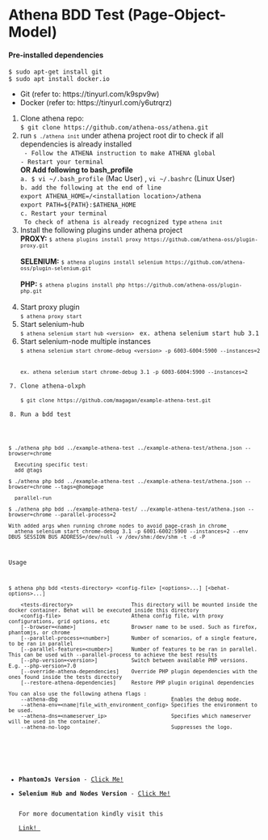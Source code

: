 # Athena BDD Test (Page-Object-Model)
#### Pre-installed dependencies
```$ sudo apt-get install git```
<br>
```$ sudo apt install docker.io```
<ul>
    <li> Git (refer to: https://tinyurl.com/k9spv9w) 
    <li> Docker (refer to: https://tinyurl.com/y6utrqrz)
</ul>

1. Clone athena repo: <br>
```$ git clone https://github.com/athena-oss/athena.git``` <br>
2. run <code background-color="black">```$ ./athena init```</code> under athena project root dir to check if all dependencies is already installed <br>
``` - Follow the ATHENA instruction to make ATHENA global``` <br>
``` - Restart your terminal ``` <br>
<b>OR Add following to bash_profile</b><br>
```a. $ vi ~/.bash_profile``` (Mac User) , ```vi ~/.bashrc``` (Linux User) <br>
```b. add the following at the end of line``` <br>
      ```export ATHENA_HOME=/<installation location>/athena``` <br>
      ```export PATH=${PATH}:$ATHENA_HOME``` <br>
```c. Restart your terminal ``` <br>
``` To check of athena is already recognized type``` <code>```athena init```</code>
3. Install the following plugins under athena project <br>
<b>PROXY:</b> <code>```$ athena plugins install proxy https://github.com/athena-oss/plugin-proxy.git``` </code><br>
<b>SELENIUM:</b> <code>```$ athena plugins install selenium https://github.com/athena-oss/plugin-selenium.git``` </code><br>
<b>PHP:</b> <code>```$ athena plugins install php https://github.com/athena-oss/plugin-php.git``` </code><br>
4. Start proxy plugin <br>
<code>```$ athena proxy start``` </code>
5. Start selenium-hub <br>
<code>```$ athena selenium start hub <version>``` </code> ```ex. athena selenium start hub 3.1```
6. Start selenium-node multiple instances <br>
<code>```$ athena selenium start chrome-debug <version> -p 6003-6004:5900 --instances=2``` <br>
```ex. athena selenium start chrome-debug 3.1 -p 6003-6004:5900 --instances=2```
7. Clone athena-olxph <br>
```$ git clone https://github.com/magagan/example-athena-test.git```
8. Run a bdd test<br>
```
$ ./athena php bdd ../example-athena-test ../example-athena-test/athena.json --browser=chrome
  
  Executing specific test:
  add @tags
  
$ ./athena php bdd ../example-athena-test ../example-athena-test/athena.json --browser=chrome --tags=@homepage

  parallel-run
  
$ ./athena php bdd ../example-athena-test/ ../example-athena-test/athena.json --browser=chrome --parallel-process=2
   
With added args when running chrome nodes to avoid page-crash in chrome
  athena selenium start chrome-debug 3.1 -p 6001-6002:5900 --instances=2 --env DBUS_SESSION_BUS_ADDRESS=/dev/null -v /dev/shm:/dev/shm -t -d -P
  ```  
  Usage
  ```
$ athena php bdd <tests-directory> <config-file> [<options>...] [<behat-options>...]
  
      <tests-directory>                   This directory will be mounted inside the docker container. Behat will be executed inside this directory
      <config-file>                       Athena config file, with proxy configurations, grid options, etc
      [--browser=<name>]                  Browser name to be used. Such as firefox, phantomjs, or chrome
      [--parallel-process=<number>]       Number of scenarios, of a single feature, to be ran in parallel
      [--parallel-features=<number>]      Number of features to be ran in parallel. This can be used with --parallel-process to achieve the best results
      [--php-version=<version>]           Switch between available PHP versions. E.g. --php-version=7.0
      [--override-athena-dependencies]    Override PHP plugin dependencies with the ones found inside the tests directory
      [--restore-athena-dependencies]     Restore PHP plugin original dependencies
  
  You can also use the following athena flags :
      --athena-dbg                                     Enables the debug mode.
      --athena-env=<name|file_with_environment_config> Specifies the environment to be used.
      --athena-dns=<nameserver_ip>                     Specifies which nameserver will be used in the container.
      --athena-no-logo                                 Suppresses the logo.
      
   ```    
  <ul>
   <li><b>PhantomJs Version</b> - <a href="https://hub.docker.com/r/akeem/selenium-node-phantomjs/tags/">Click Me!</a>
   <li><b>Selenium Hub and Nodes Version</b> - <a href="https://hub.docker.com/u/selenium/">Click Me!</a>

For more documentation kindly visit this <a href="https://github.com/athena-oss/plugin-php/tree/master/docs"> Link! </a> <br>

